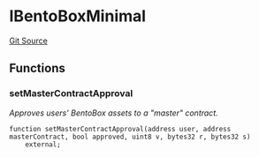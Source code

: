 # IBentoBoxMinimal
[Git Source](https://github.com/KlimaDAO/klimadao-solidity/blob/b98fc1e8b7dcf2a7b80bbaba384c8c84431739fc/src/retirement_v1/interfaces/IBentoBoxMinimal.sol)


## Functions
### setMasterContractApproval

*Approves users' BentoBox assets to a "master" contract.*


```solidity
function setMasterContractApproval(address user, address masterContract, bool approved, uint8 v, bytes32 r, bytes32 s)
    external;
```

